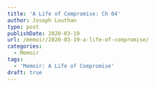 ```yaml
---
title: 'A Life of Compromise: Ch 04'
author: Joseph Louthan
type: post
publishDate: 2020-03-19
url: /memoir/2020-03-19-a-life-of-compromise/
categories:
  - Memoir
tags:
  - 'Memoir: A Life of Compromise'
draft: true
---
```


